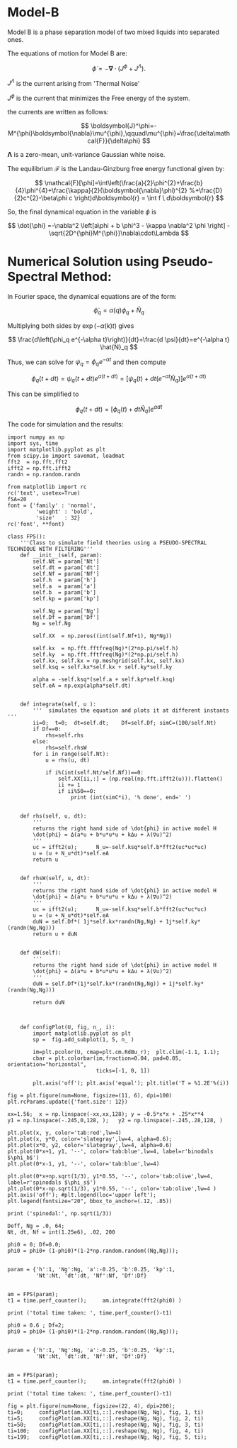 # Model-B 

Model B is a phase separation model of two mixed liquids into separated ones.

The equations of motion for Model B are:

$$
\dot{\phi} =-\boldsymbol{\nabla}\cdot \left(J^\phi +J^{\Lambda}\right).
$$

$J^\Lambda$ is the current arising from 'Thermal Noise'

$J^\phi$ is the current that minimizes the Free energy of the system. 

the currents are written as follows:

$$
\boldsymbol{J}^\phi=-M^{\phi}\boldsymbol{\nabla}\mu^{\phi},\qquad\mu^{\phi}=\frac{\delta\mathcal{F}}{\delta\phi}
$$

$\boldsymbol{\Lambda}$ is a zero-mean, unit-variance Gaussian white noise. 


The equilibrium $\mathcal{F}$ is the Landau-Ginzburg
free energy functional given by:

$$
\mathcal{F}[\phi]=\int\left(\frac{a}{2}\phi^{2}+\frac{b}{4}\phi^{4}+\frac{\kappa}{2}(\boldsymbol{\nabla}\phi)^{2}
%+\frac{D}{2}c^{2}-\beta\phi c
\right)d\boldsymbol{r} = \int f \ d\boldsymbol{r} 
$$

So, the final dynamical equation in the variable $\phi$ is 

$$
\dot{\phi} =-\nabla^2 \left[a\phi + b \phi^3 - \kappa \nabla^2 \phi \right] - \sqrt{2D^{\phi}M^{\phi}}\nabla\cdot\Lambda
$$

# Numerical Solution using Pseudo-Spectral Method:

In Fourier space, the dynamical equations are of the form:

$$
\dot{\phi}_q=\alpha(q) \phi_q+\hat{N}_q
$$

Multiplying both sides by $\exp (-\alpha(k) t)$ gives

$$
\frac{d\left(\phi_q e^{-\alpha t}\right)}{dt}=\frac{d \psi}{dt}=e^{-\alpha t} \hat{N}_q
$$

Thus, we can solve for $\psi_q=\phi_q e^{-\alpha t}$ and then compute
  
$$
\phi_q(t+dt)=\psi_q(t+dt) e^{\alpha(t+dt)}=\left[\psi_q(t)+dt\left(e^{-\alpha t} \hat{N}_q\right)\right] e^{\alpha(t+dt)}
$$

This can be simplified to 
  
$$
\phi_q (t+dt) = \left[\phi_q (t) + dt\hat{N}_q   \right] e^{\alpha dt}
$$

The code for simulation and the results:

```
import numpy as np
import sys, time
import matplotlib.pyplot as plt
from scipy.io import savemat, loadmat
fft2  = np.fft.fft2
ifft2 = np.fft.ifft2
randn = np.random.randn

from matplotlib import rc
rc('text', usetex=True)
fSA=20
font = {'family' : 'normal',
         'weight' : 'bold',
         'size'   : 32}  
rc('font', **font)
```

```
class FPS():
    '''Class to simulate field theories using a PSEUDO-SPECTRAL TECHNIQUE WITH FILTERING'''
    def __init__(self, param):
        self.Nt = param['Nt']
        self.dt = param['dt']
        self.Nf = param['Nf']
        self.h  = param['h']
        self.a  = param['a']
        self.b  = param['b']
        self.kp = param['kp']

        self.Ng = param['Ng']
        self.Df = param['Df']
        Ng = self.Ng
        
        self.XX  = np.zeros((int(self.Nf+1), Ng*Ng)) 
        
        self.kx  = np.fft.fftfreq(Ng)*(2*np.pi/self.h)
        self.ky  = np.fft.fftfreq(Ng)*(2*np.pi/self.h)
        self.kx, self.kx = np.meshgrid(self.kx, self.kx) 
        self.ksq = self.kx*self.kx + self.ky*self.ky

        alpha = -self.ksq*(self.a + self.kp*self.ksq)
        self.eA = np.exp(alpha*self.dt) 

        
    def integrate(self, u ):
        '''  simulates the equation and plots it at different instants '''
        ii=0;  t=0;  dt=self.dt;    Df=self.Df; simC=(100/self.Nt)
        if Df==0:
            rhs=self.rhs
        else:
            rhs=self.rhsW
        for i in range(self.Nt):          
            u = rhs(u, dt)

            if i%(int(self.Nt/self.Nf))==0:  
                self.XX[ii,:] = (np.real(np.fft.ifft2(u))).flatten()
                ii += 1   
                if ii%50==0:
                    print (int(simC*i), '% done', end=' ')
  
                
    def rhs(self, u, dt):
        '''
        returns the right hand side of \dot{phi} in active model H
        \dot{phi} = Δ(a*u + b*u*u*u + kΔu + λ(∇u)^2) 
        '''
        uc = ifft2(u);      N_u=-self.ksq*self.b*fft2(uc*uc*uc)        
        u = (u + N_u*dt)*self.eA
        return u  
    
    
    def rhsW(self, u, dt):
        '''
        returns the right hand side of \dot{phi} in active model H
        \dot{phi} = Δ(a*u + b*u*u*u + kΔu + λ(∇u)^2) 
        '''
        uc = ifft2(u);      N_u=-self.ksq*self.b*fft2(uc*uc*uc)        
        u = (u + N_u*dt)*self.eA
        duN = self.Df*( 1j*self.kx*randn(Ng,Ng) + 1j*self.ky*(randn(Ng,Ng)))
        return u + duN 

                    
    def dW(self):
        '''
        returns the right hand side of \dot{phi} in active model H
        \dot{phi} = Δ(a*u + b*u*u*u + kΔu + λ(∇u)^2) 
        '''
        duN = self.Df*(1j*self.kx*(randn(Ng,Ng)) + 1j*self.ky*(randn(Ng,Ng)))

        return duN 
    
    
    
    def configPlot(U, fig, n_, i):
        import matplotlib.pyplot as plt
        sp =  fig.add_subplot(1, 5, n_ )   

        im=plt.pcolor(U, cmap=plt.cm.RdBu_r);  plt.clim(-1.1, 1.1);
        cbar = plt.colorbar(im,fraction=0.04, pad=0.05, orientation="horizontal", 
                            ticks=[-1, 0, 1])

        plt.axis('off'); plt.axis('equal'); plt.title('T = %1.2E'%(i))
```

```
fig = plt.figure(num=None, figsize=(11, 6), dpi=100)
plt.rcParams.update({'font.size': 12})

xx=1.56;  x = np.linspace(-xx,xx,128); y = -0.5*x*x + .25*x**4
y1 = np.linspace(-.245,0,128, );   y2 = np.linspace(-.245,.28,128, )

plt.plot(x, y, color='tab:red',lw=4)
plt.plot(x, y*0, color='slategray',lw=4, alpha=0.6); 
plt.plot(x*0, y2, color='slategray',lw=4, alpha=0.6)
plt.plot(0*x+1, y1, '--', color='tab:blue',lw=4, label=r'binodals $\phi_b$')
plt.plot(0*x-1, y1, '--', color='tab:blue',lw=4)

plt.plot(0*x+np.sqrt(1/3), y1*0.55, '--', color='tab:olive',lw=4, label=r'spinodals $\phi_s$')
plt.plot(0*x-np.sqrt(1/3), y1*0.55, '--', color='tab:olive',lw=4 )
plt.axis('off'); #plt.legend(loc='upper left');
plt.legend(fontsize="20", bbox_to_anchor=(.12, .85))

print ('spinodal:', np.sqrt(1/3)) 
```

```
Deff, Ng = .0, 64; 
Nt, dt, Nf = int(1.25e6), .02, 200

phi0 = 0; Df=0.0;
phi0 = phi0+ (1-phi0)*(1-2*np.random.random((Ng,Ng)));  


param = {'h':1, 'Ng':Ng, 'a':-0.25, 'b':0.25, 'kp':1,
         'Nt':Nt, 'dt':dt, 'Nf':Nf, 'Df':Df}


am = FPS(param);   
t1 = time.perf_counter();     am.integrate(fft2(phi0) )

print ('total time taken: ', time.perf_counter()-t1)
```



```
phi0 = 0.6 ; Df=2;
phi0 = phi0+ (1-phi0)*(1-2*np.random.random((Ng,Ng)));  


param = {'h':1, 'Ng':Ng, 'a':-0.25, 'b':0.25, 'kp':1,
         'Nt':Nt, 'dt':dt, 'Nf':Nf, 'Df':Df}


am = FPS(param);   
t1 = time.perf_counter();     am.integrate(fft2(phi0) )

print ('total time taken: ', time.perf_counter()-t1)
```

```
fig = plt.figure(num=None, figsize=(22, 4), dpi=200);
ti=0;     configPlot(am.XX[ti,::].reshape(Ng, Ng), fig, 1, ti)
ti=5;     configPlot(am.XX[ti,::].reshape(Ng, Ng), fig, 2, ti)
ti=50;    configPlot(am.XX[ti,::].reshape(Ng, Ng), fig, 3, ti)
ti=100;   configPlot(am.XX[ti,::].reshape(Ng, Ng), fig, 4, ti)
ti=199;   configPlot(am.XX[ti,::].reshape(Ng, Ng), fig, 5, ti);
```
